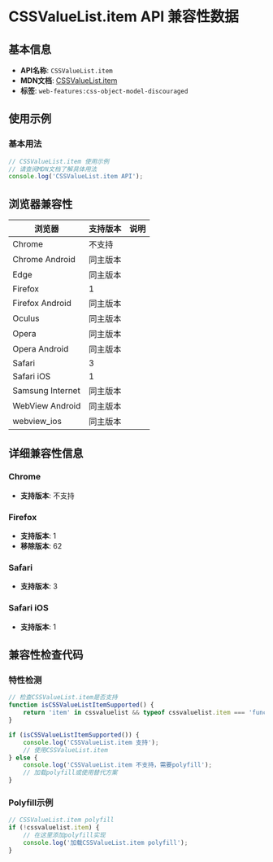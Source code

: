 # CSSValueList.item API 兼容性数据

## 基本信息

- **API名称**: `CSSValueList.item`
- **MDN文档**: [CSSValueList.item](https://developer.mozilla.org/docs/Web/API/CSSValueList/item)
- **标签**: `web-features:css-object-model-discouraged`

## 使用示例

### 基本用法

```javascript
// CSSValueList.item 使用示例
// 请查阅MDN文档了解具体用法
console.log('CSSValueList.item API');
```

## 浏览器兼容性

| 浏览器 | 支持版本 | 说明 |
|--------|----------|------|
| Chrome | 不支持 |  |
| Chrome Android | 同主版本 |  |
| Edge | 同主版本 |  |
| Firefox | 1 |  |
| Firefox Android | 同主版本 |  |
| Oculus | 同主版本 |  |
| Opera | 同主版本 |  |
| Opera Android | 同主版本 |  |
| Safari | 3 |  |
| Safari iOS | 1 |  |
| Samsung Internet | 同主版本 |  |
| WebView Android | 同主版本 |  |
| webview_ios | 同主版本 |  |

## 详细兼容性信息

### Chrome

- **支持版本**: 不支持

### Firefox

- **支持版本**: 1
- **移除版本**: 62

### Safari

- **支持版本**: 3

### Safari iOS

- **支持版本**: 1

## 兼容性检查代码

### 特性检测

```javascript
// 检查CSSValueList.item是否支持
function isCSSValueListItemSupported() {
    return 'item' in cssvaluelist && typeof cssvaluelist.item === 'function';
}

if (isCSSValueListItemSupported()) {
    console.log('CSSValueList.item 支持');
    // 使用CSSValueList.item
} else {
    console.log('CSSValueList.item 不支持，需要polyfill');
    // 加载polyfill或使用替代方案
}
```

### Polyfill示例

```javascript
// CSSValueList.item polyfill
if (!cssvaluelist.item) {
    // 在这里添加polyfill实现
    console.log('加载CSSValueList.item polyfill');
}
```

